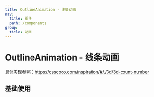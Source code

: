 ```yaml
---
title: OutlineAnimation - 线条动画
nav:
  title: 组件
  path: /components
group:
  title: 动画
---
```


# OutlineAnimation - 线条动画

具体实现参照：https://csscoco.com/inspiration/#/./3d/3d-count-number


## 基础使用

<code src="./demo/index.tsx"></code>

<API src='./index.tsx'></API>